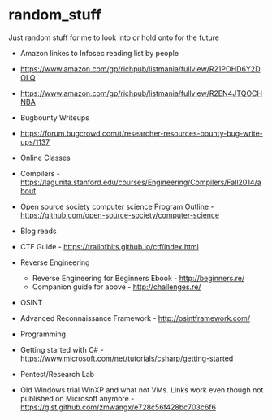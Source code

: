 # random_stuff
Just random stuff for me to look into or hold onto for the future

 - Amazon linkes to Infosec reading list by people
  - https://www.amazon.com/gp/richpub/listmania/fullview/R21POHD6Y2DOLQ
  - https://www.amazon.com/gp/richpub/listmania/fullview/R2EN4JTQOCHNBA
  
 - Bugbounty Writeups
  - https://forum.bugcrowd.com/t/researcher-resources-bounty-bug-write-ups/1137
  
 - Online Classes
  - Compilers - https://lagunita.stanford.edu/courses/Engineering/Compilers/Fall2014/about
  - Open source society computer science Program Outline - https://github.com/open-source-society/computer-science
  
 - Blog reads
  - CTF Guide - https://trailofbits.github.io/ctf/index.html
 
- Reverse Engineering
  - Reverse Engineering for Beginners Ebook - http://beginners.re/
  - Companion guide for above - http://challenges.re/

- OSINT
 - Advanced Reconnaissance Framework - http://osintframework.com/
 
- Programming
 - Getting started with C# - https://www.microsoft.com/net/tutorials/csharp/getting-started

- Pentest/Research Lab
 - Old Windows trial WinXP and what not VMs. Links work even though not published on Microsoft anymore - https://gist.github.com/zmwangx/e728c56f428bc703c6f6  
